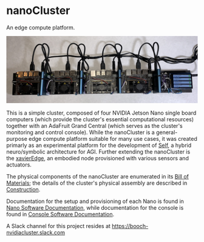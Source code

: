 # nanoCluster
An edge compute platform.

<img src="/Documentation/Images/top.jpg" alt="nanoCluster">

This is a simple cluster, composed of four NVIDIA Jetson Nano single board computers (which provide the cluster's essential computational resources) together with an AdaFruit Grand Central (which serves as the cluster's monitoring and control console). While the nanoCluster is a general-purpose edge compute platform suitable for many use cases, it was created primarly as an experimental platform for the development of <a href="https://github.com/booch-self">Self</a>, a hybrid neuro/symbolic architecture for AGI. Further extending the nanoCluster is the <a href="https://github.com/booch-nvidiacluster/xavierEdge">xavierEdge</a>, an embodied node provisioned with various sensors and actuators.

The physical components of the nanoCluster are enumerated in its <a href="/Documentation/Bill%20of%20Materials.md">Bill of Materials</a>; the details of the cluster's physical assembly are described in <a href="/Documentation/Construction.md">Construction</a>.

Documentation for the setup and provisioning of each Nano is found in <a href="/Documentation/Nano%20Software%20Documentation.md">Nano Software Documentation</a>, while documentation for the console is found in <a href="/Documentation/Console%20Software%20Documentation.md">Console Software Documentation</a>.

A Slack channel for this project resides at https://booch-nvidiacluster.slack.com
